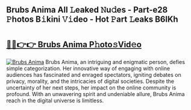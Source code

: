 ## Brubs Anima All 𝙻eaked 𝙽u𝚍es - Part-e28 𝙿hotos B𝚒kini 𝚅𝚒deo - Hot 𝙿art 𝙻eaks B6lKh

# <h2><a href="http://ld3304.urlbe.top/?page=Brubs+Anima">🔗🔗👉👉 Brubs Anima P𝚑oto𝚜Vid𝚎o</a></h2>

[![Brubs Anima](https://i.imgur.com/eBuTRDB.gif)](http://ld3304.urlbe.top/?page=Brubs+Anima)
Brubs Anima, an intriguing and enigmatic person, defies simple categorization. Her innovative way of engaging with online audiences has fascinated and enraged spectators, igniting debates on privacy, morality, and the intricacies of digital societies. Despite the uncertainty of her next steps, her impact on the online community is profound. With an unwavering spirit and undeniable allure, Brubs Anima reach in the digital universe is limitless.
